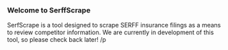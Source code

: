 ### Welcome to SerffScrape
SerfScrape is a tool designed to scrape SERFF insurance filings as a means to review competitor information. We are currently in development of this tool, so please check back later!
/p
